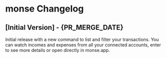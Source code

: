 # monse Changelog

## [Initial Version] - {PR_MERGE_DATE}

Initial release with a new command to list and filter your transactions. You can watch incomes and expenses from all your connected accounts, enter to see more details or open directly in monse.app. 
